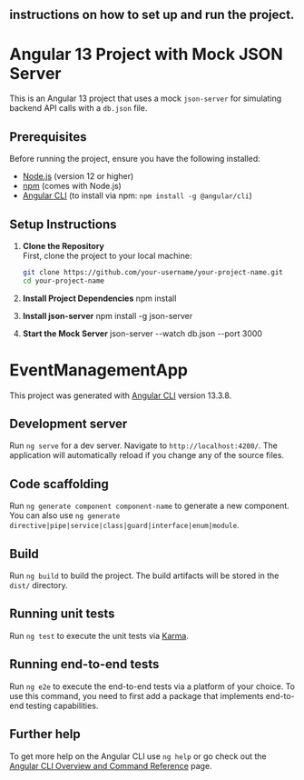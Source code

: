 ##  instructions on how to set up and run the project.

# Angular 13 Project with Mock JSON Server

This is an Angular 13 project that uses a mock `json-server` for simulating backend API calls with a `db.json` file.

## Prerequisites

Before running the project, ensure you have the following installed:

- [Node.js](https://nodejs.org/) (version 12 or higher)
- [npm](https://www.npmjs.com/) (comes with Node.js)
- [Angular CLI](https://angular.io/cli) (to install via npm: `npm install -g @angular/cli`)

## Setup Instructions

1. **Clone the Repository**  
   First, clone the project to your local machine:

   ```bash
   git clone https://github.com/your-username/your-project-name.git
   cd your-project-name
 2. **Install Project Dependencies**
   npm install
  

 3. **Install json-server**
  npm install -g json-server

 4. **Start the Mock Server**
json-server --watch db.json --port 3000

# EventManagementApp

This project was generated with [Angular CLI](https://github.com/angular/angular-cli) version 13.3.8.

## Development server

Run `ng serve` for a dev server. Navigate to `http://localhost:4200/`. The application will automatically reload if you change any of the source files.

## Code scaffolding

Run `ng generate component component-name` to generate a new component. You can also use `ng generate directive|pipe|service|class|guard|interface|enum|module`.

## Build

Run `ng build` to build the project. The build artifacts will be stored in the `dist/` directory.

## Running unit tests

Run `ng test` to execute the unit tests via [Karma](https://karma-runner.github.io).

## Running end-to-end tests

Run `ng e2e` to execute the end-to-end tests via a platform of your choice. To use this command, you need to first add a package that implements end-to-end testing capabilities.

## Further help

To get more help on the Angular CLI use `ng help` or go check out the [Angular CLI Overview and Command Reference](https://angular.io/cli) page.

